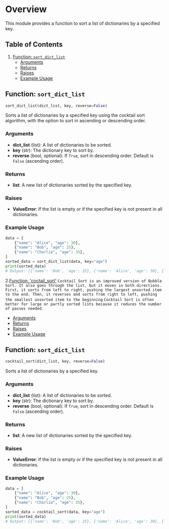 # Overview

This module provides a function to sort a list of dictionaries by a specified key. 

## Table of Contents

1. [Function: `sort_dict_list`](#function-sort_dict_list)
   - [Arguments](#arguments)
   - [Returns](#returns)
   - [Raises](#raises)
   - [Example Usage](#example-usage)
   

## Function: `sort_dict_list`

```python
sort_dict_list(dict_list, key, reverse=False)
```

Sorts a list of dictionaries by a specified key using the cocktail sort algorithm, with the option to sort in ascending or descending order.

### Arguments

- **dict_list** (list): A list of dictionaries to be sorted.
- **key** (str): The dictionary key to sort by.
- **reverse** (bool, optional): If `True`, sort in descending order. Default is `False` (ascending order).

### Returns

- **list**: A new list of dictionaries sorted by the specified key.

### Raises

- **ValueError**: If the list is empty or if the specified key is not present in all dictionaries.

### Example Usage

```python
data = [
    {"name": "Alice", "age": 30},
    {"name": "Bob", "age": 25},
    {"name": "Charlie", "age": 35},
]
sorted_data = sort_dict_list(data, key="age")
print(sorted_data)
# Output: [{'name': 'Bob', 'age': 25}, {'name': 'Alice', 'age': 30}, {'name': 'Charlie', 'age': 35}]
```
2.[Function: 'coctail_sort'](#function-cocktail-sort)
   ```Cocktail Sort is an improved version of Bubble Sort. It also goes through the list, but it moves in both directions. First, it sorts from left to right, pushing the largest unsorted item to the end. Then, it reverses and sorts from right to left, pushing the smallest unsorted item to the beginning```
```Cocktail Sort is often better for large or partly sorted lists because it reduces the number of passes needed.```

   - [Arguments](#arguments)
   - [Returns](#returns)
   - [Raises](#raises)
   - [Example Usage](#example-usage)

## Function: `sort_dict_list`

```python
cocktail_sort(dict_list, key, reverse=False)
```

Sorts a list of dictionaries by a specified key.

### Arguments

- **dict_list** (list): A list of dictionaries to be sorted.
- **key** (str): The dictionary key to sort by.
- **reverse** (bool, optional): If `True`, sort in descending order. Default is `False` (ascending order).

### Returns

- **list**: A new list of dictionaries sorted by the specified key.

### Raises

- **ValueError**: If the list is empty or if the specified key is not present in all dictionaries.

### Example Usage

```python
data = [
    {"name": "Alice", "age": 30},
    {"name": "Bob", "age": 25},
    {"name": "Charlie", "age": 35},
]
sorted_data = cocktail_sort(data, key="age")
print(sorted_data)
# Output: [{'name': 'Bob', 'age': 25}, {'name': 'Alice', 'age': 30}, {'name': 'Charlie', 'age': 35}]
```